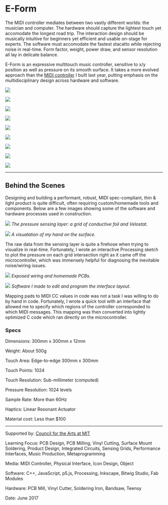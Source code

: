 # E-Form

The MIDI controller mediates between two vastly different worlds: the musician and computer. The hardware should capture the lightest touch yet accomodate the longest road trip. The interaction design should be musically intuitive for beginners yet efficient and usable on-stage for experts. The software must accomodate the fastest stacatto while rejecting noise in real-time. Form factor, weight, power draw, and sensor resolution all lay in delicate balance.

E-Form is an expressive multitouch music controller, sensitive to x/y position as well as pressure on its smooth surface. It takes a more evolved approach than the [MIDI controller](https://github.com/willy-vvu/Mixer) I built last year, putting emphasis on the multidisciplinary design across hardware and software.

![](EForm1.jpg)

![](EForm2.jpg)

![](EForm3.jpg)

![](EForm4.jpg)

![](EFormLive1.jpg)

![](EFormLive2.jpg)

![](EFormLive3.jpg)

![](EFormLive5.jpg)

![](EFormLive4.jpg)

---

## Behind the Scenes

Designing and building a performant, robust, MIDI spec-compliant, thin & light product is quite difficult, often requiring custom/homemade tools and components. Below are a few images showing some of the software and hardware processes used in construction.

![](EForm6.jpg)
*The pressure sensing layer: a grid of conductive foil and Velostat.*

![](EForm5.jpg)
*A visualation of my hand on the surface.*

The raw data from the sensing layer is quite a firehose when trying to visualize in real-time. Fortunately, I wrote an interactive Processing sketch to plot the pressure on each grid intersection right as it came off the microcontroller, which was immensely helpful for diagnosing the inevitable noise/wiring issues.

![](EForm7.jpg)
*Exposed wiring and homemade PCBs.*

![](EForm8.jpg)
*Software I made to edit and program the interface layout.*

Mapping pads to MIDI CC values in code was not a task I was willing to do by hand in code. Fortunately, I wrote a quick tool with an interface that allowed me to specify which regions of the controller corresponded to which MIDI messages. This mapping was then converted into lightly optimized C code which ran directly on the microcontroller.

### Specs

Dimensions: 300mm x 300mm x 12mm

Weight: About 500g

Touch Area: Edge-to-edge 300mm x 300mm

Touch Points: 1024

Touch Resolution: Sub-millimeter (computed)

Pressure Resolution: 1024 levels

Sample Rate: More than 60Hz

Haptics: Linear Resonant Actuator

Material cost: Less than $100

---

Supported by: [Council for the Arts at MIT](http://arts.mit.edu/welcome/camit/)

Learning Focus: PCB Design, PCB Milling, Vinyl Cutting, Surface Mount Soldering, Product Design, Integrated Circuits, Sensing Grids, Performance Interfaces, Music Production, Metaprogramming

Media: MIDI Controller, Physical Interface, Icon Design, Object

Software: C++, JavaScript, p5.js, Processing, Inkscape, Bitwig Studio, Fab Modules

Hardware: PCB Mill, Vinyl Cutter, Soldering Iron, Bandsaw, Teensy

Date: June 2017
